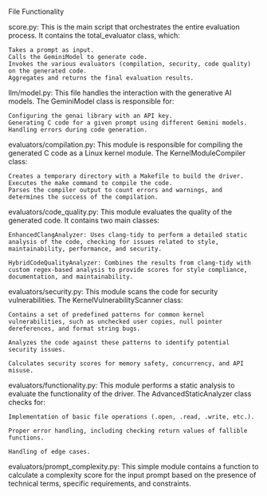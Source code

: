 File Functionality

score.py: This is the main script that orchestrates the entire evaluation process. It contains the total_evaluator class, which:

    Takes a prompt as input.
    Calls the GeminiModel to generate code.
    Invokes the various evaluators (compilation, security, code quality) on the generated code.
    Aggregates and returns the final evaluation results.

llm/model.py: This file handles the interaction with the generative AI models. The GeminiModel class is responsible for:

    Configuring the genai library with an API key.
    Generating C code for a given prompt using different Gemini models.
    Handling errors during code generation.

evaluators/compilation.py: This module is responsible for compiling the generated C code as a Linux kernel module. The KernelModuleCompiler class:

    Creates a temporary directory with a Makefile to build the driver.
    Executes the make command to compile the code.
    Parses the compiler output to count errors and warnings, and determines the success of the compilation.

evaluators/code_quality.py: This module evaluates the quality of the generated code. It contains two main classes:

    EnhancedClangAnalyzer: Uses clang-tidy to perform a detailed static analysis of the code, checking for issues related to style, maintainability, performance, and security.

    HybridCodeQualityAnalyzer: Combines the results from clang-tidy with custom regex-based analysis to provide scores for style compliance, documentation, and maintainability.

evaluators/security.py: This module scans the code for security vulnerabilities. The KernelVulnerabilityScanner class:

    Contains a set of predefined patterns for common kernel vulnerabilities, such as unchecked user copies, null pointer dereferences, and format string bugs.

    Analyzes the code against these patterns to identify potential security issues.

    Calculates security scores for memory safety, concurrency, and API misuse.

evaluators/functionality.py: This module performs a static analysis to evaluate the functionality of the driver. The AdvancedStaticAnalyzer class checks for:

    Implementation of basic file operations (.open, .read, .write, etc.).

    Proper error handling, including checking return values of fallible functions.

    Handling of edge cases.

evaluators/prompt_complexity.py: This simple module contains a function to calculate a complexity score for the input prompt based on the presence of technical terms, specific requirements, and constraints.
